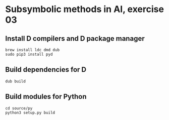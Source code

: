 # Subsymbolic methods in AI, exercise 03

## Install D compilers and D package manager

    brew install ldc dmd dub
    sudo pip3 install pyd

## Build dependencies for D

    dub build

## Build modules for Python

    cd source/py
    python3 setup.py build
